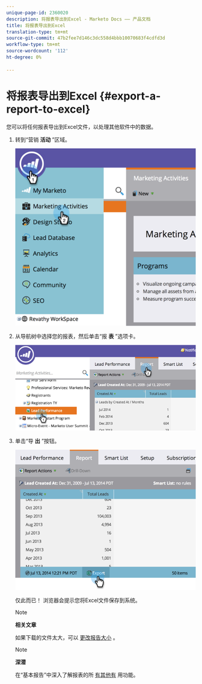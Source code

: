 ```yaml
---
unique-page-id: 2360020
description: 将报表导出到Excel - Marketo Docs —— 产品文档
title: 将报表导出到Excel
translation-type: tm+mt
source-git-commit: 47b2fee7d146c3dc558d4bbb10070683f4cdfd3d
workflow-type: tm+mt
source-wordcount: '112'
ht-degree: 0%

---
```



# 将报表导出到Excel {#export-a-report-to-excel}

您可以将任何报表导出到Excel文件，以处理其他软件中的数据。

1. 转到“营销 **活动** ”区域。

   ![](assets/image2014-9-16-13-3a11-3a14.png)

1. 从导航树中选择您的报表，然后单击“报 **表** ”选项卡。

   ![](assets/image2014-9-16-13-3a11-3a18.png)

1. 单击“导 **出** ”按钮。

   ![](assets/image2014-9-16-13-3a11-3a21.png)

   仅此而已！ 浏览器会提示您将Excel文件保存到系统。

   >[!NOTE]
   >
   >**相关文章**
   >
   >
   >如果下载的文件太大，可以 [更改报告大小](../../../../product-docs/reporting/basic-reporting/editing-reports/configure-report-size.md) 。

   >[!NOTE]
   >
   >**深潜**
   >
   >
   >在“基本报告”中深入了解报表的所 [有其他有](http://docs.marketo.com/display/docs/basic+reporting) 用功能。

